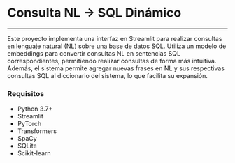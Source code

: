 # Consulta NL → SQL Dinámico
---
Este proyecto implementa una interfaz en Streamlit para realizar consultas en lenguaje natural (NL) sobre una base de datos SQL.
Utiliza un modelo de embeddings para convertir consultas NL en sentencias SQL correspondientes, permitiendo realizar consultas de forma más intuitiva. Además, el sistema permite agregar nuevas frases en NL y sus respectivas consultas SQL al diccionario del sistema, lo que facilita su expansión.
### Requisitos
* Python 3.7+
* Streamlit
* PyTorch
* Transformers
* SpaCy
* SQLite
* Scikit-learn
